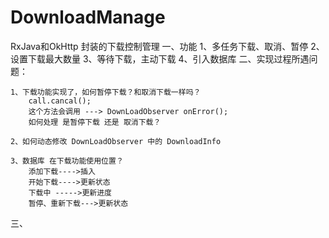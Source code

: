 # DownloadManage
RxJava和OkHttp 封装的下载控制管理
一、功能
    1、多任务下载、取消、暂停
    2、设置下载最大数量
    3、等待下载，主动下载
    4、引入数据库
二、实现过程所遇问题：

    1、下载功能实现了，如何暂停下载？和取消下载一样吗？
        call.cancal();
        这个方法会调用 ---> DownLoadObserver onError();
        如何处理 是暂停下载 还是 取消下载？

    2、如何动态修改 DownLoadObserver 中的 DownloadInfo

    3、数据库 在下载功能使用位置？
        添加下载---->插入
        开始下载---->更新状态
        下载中 ----->更新进度
        暂停、重新下载--->更新状态


三、